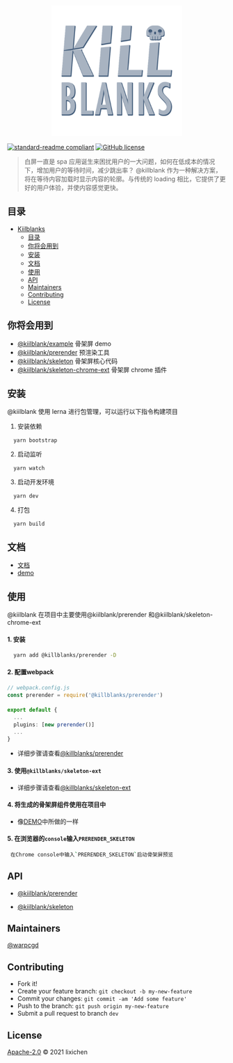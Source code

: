 <p align="center">
  <img src="./assets/killblanks-logo.png" width="300">
</p>

[![standard-readme compliant](https://img.shields.io/badge/standard--readme-OK-green.svg?style=flat-square)](https://github.com/RichardLitt/standard-readme) [![GitHub license](https://img.shields.io/github/license/warpcgd/killblanks)](https://github.com/warpcgd/killblanks/blob/main/LICENSE)

> 白屏一直是 spa 应用诞生来困扰用户的一大问题，如何在低成本的情况下，增加用户的等待时间，减少跳出率？ @killblank 作为一种解决方案，将在等待内容加载时显示内容的轮廓。与传统的 loading 相比，它提供了更好的用户体验，并使内容感觉更快。

## 目录

- [Kiilblanks](#kiilblanks)
  - [目录](#目录)
  - [你将会用到](#你将会用到)
  - [安装](#安装)
  - [文档](#文档)
  - [使用](#使用)
  - [API](#api)
  - [Maintainers](#maintainers)
  - [Contributing](#contributing)
  - [License](#license)

## 你将会用到

- [@kiilblank/example]('./packages/example') 骨架屏 demo
- [@kiilblank/prerender]('./packages/prerender') 预渲染工具
- [@kiilblank/skeleton]('./packages/skeleton') 骨架屏核心代码
- [@kiilblank/skeleton-chrome-ext]('./packages/skeleton-chrome-ext') 骨架屏 chrome 插件

## 安装

@kiilblank 使用 lerna 进行包管理，可以运行以下指令构建项目

1. 安装依赖

```
  yarn bootstrap
```

2. 启动监听

```
  yarn watch
```

3. 启动开发环境

```
  yarn dev
```

4. 打包

```
  yarn build
```

## 文档

- [文档](https://warpcgd.github.io/killblanks/guides/)
- [demo](https://warpcgd.github.io/killblanks/demos/)

## 使用

@kiilblank 在项目中主要使用@kiilblank/prerender 和@kiilblank/skeleton-chrome-ext

#### 1. 安装

```sh
  yarn add @killblanks/prerender -D
```

#### 2. 配置webpack

```ts
// webpack.config.js
const prerender = require('@killblanks/prerender')

export default {
  ...
  plugins: [new prerender()]
  ...
}
```
- 详细步骤请查看[@killblanks/prerender](https://warpcgd.github.io/killblanks/guides/prerender/)

#### 3. 使用`@killblanks/skeleton-ext`

- 详细步骤请查看[@killblanks/skeleton-ext](https://warpcgd.github.io/killblanks/guides/skeleton-ext/) 

#### 4. 将生成的骨架屏组件使用在项目中

- 像[DEMO](https://github.com/warpcgd/killblanks/blob/main/packages/docs%26demo/docs/.vuepress/components/effect/basic/index.vue)中所做的一样

#### 5. 在浏览器的`console`输入`PRERENDER_SKELETON`

```sh
 在Chrome console中输入`PRERENDER_SKELETON`启动骨架屏预览
```

## API

- [@kiilblank/prerender]('./packages/prerender')

- [@kiilblank/skeleton]('./packages/skeleton')

## Maintainers

[@warpcgd](https://github.com/warpcgd)

## Contributing

- Fork it!
- Create your feature branch: `git checkout -b my-new-feature`
- Commit your changes: `git commit -am 'Add some feature'`
- Push to the branch: `git push origin my-new-feature`
- Submit a pull request to branch `dev`

## License

[Apache-2.0]('./LICENSE') © 2021 lixichen
